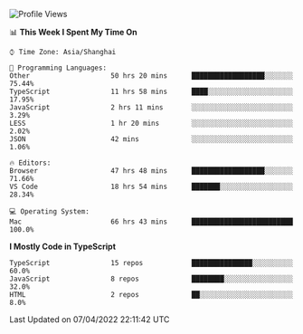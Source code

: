 <!--START_SECTION:waka-->
![Profile Views](http://img.shields.io/badge/Profile%20Views-1-blue)

📊 **This Week I Spent My Time On** 

```text
⌚︎ Time Zone: Asia/Shanghai

💬 Programming Languages: 
Other                    50 hrs 20 mins      ██████████████████░░░░░░░   75.44% 
TypeScript               11 hrs 58 mins      ████░░░░░░░░░░░░░░░░░░░░░   17.95% 
JavaScript               2 hrs 11 mins       ░░░░░░░░░░░░░░░░░░░░░░░░░   3.29% 
LESS                     1 hr 20 mins        ░░░░░░░░░░░░░░░░░░░░░░░░░   2.02% 
JSON                     42 mins             ░░░░░░░░░░░░░░░░░░░░░░░░░   1.06%

🔥 Editors: 
Browser                  47 hrs 48 mins      ██████████████████░░░░░░░   71.66% 
VS Code                  18 hrs 54 mins      ███████░░░░░░░░░░░░░░░░░░   28.34%

💻 Operating System: 
Mac                      66 hrs 43 mins      █████████████████████████   100.0%

```

**I Mostly Code in TypeScript** 

```text
TypeScript               15 repos            ███████████████░░░░░░░░░░   60.0% 
JavaScript               8 repos             ████████░░░░░░░░░░░░░░░░░   32.0% 
HTML                     2 repos             ██░░░░░░░░░░░░░░░░░░░░░░░   8.0%

```



 Last Updated on 07/04/2022 22:11:42 UTC
<!--END_SECTION:waka-->
